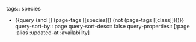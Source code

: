 tags:: species
- {{query (and [] (page-tags [[species]]) (not (page-tags [[class]])))}}
  query-sort-by:: page
  query-sort-desc:: false
  query-properties:: [:page :alias :updated-at :availability]